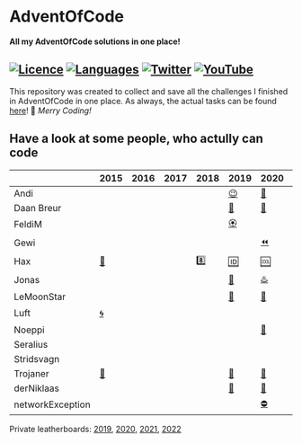 # AdventOfCode
**All my AdventOfCode solutions in one place!**

[![Licence](https://img.shields.io/github/license/1Turtle/AdventOfCode?style=for-the-badge)](https://mit-license.org)
[![Languages](https://img.shields.io/github/languages/count/1Turtle/AdventOfCode?style=for-the-badge)](https://github.com/1Turtle/AdventOfCode/search?l=C%2B%2B)
[![Twitter](https://img.shields.io/twitter/follow/EinBaumeister?style=for-the-badge)](https://twitter.com/EinBaumeister)
[![YouTube](https://img.shields.io/youtube/channel/subscribers/UC9WAHABIJ8KjKPDyJxDbEzA?label=YT%20SUBSCRIBERS&style=for-the-badge)](https://www.youtube.com/channel/UC9WAHABIJ8KjKPDyJxDbEzA)
-
This repository was created to collect and save all the challenges I finished in AdventOfCode in one place.
As always, the actual tasks can be found [here](https://adventofcode.com/)! 🎄 _Merry Coding!_
  

## Have a look at some people, who actully can code
|                    | 2015                                                                                                                           | 2016 | 2017 | 2018                                                                                                                            | 2019                                                                                                                           | 2020                                                                                                                           | 2021                                                                                           | 2022                                                            |
|--------------------|--------------------------------------------------------------------------------------------------------------------------------|------|------|---------------------------------------------------------------------------------------------------------------------------------|--------------------------------------------------------------------------------------------------------------------------------|--------------------------------------------------------------------------------------------------------------------------------|------------------------------------------------------------------------------------------------|-----------------------------------------------------------------|
| Andi               |                                                                                                                                |      |      |                                                                                                                                 | [😉](https://github.com/andi-makes/AdventOfCode2019)                                                                           | [🤨](https://github.com/andi-makes/aoc2020)                                                                                    | [🥰](https://github.com/andi-makes/aoc2021)                                                    | [😎](https://git.schmarrn.dev/andi/aoc2022)                     |
| Daan Breur         |                                                                                                                                |      |      |                                                                                                                                 | [🗿](https://github.com/daanbreur/AdventofCode/tree/master/2019)                                                               | [🥨](https://github.com/daanbreur/AdventofCode/tree/master/2020)                                                               | [🤠](https://github.com/daanbreur/AdventofCode/tree/master/2021)                               |                                                                 |
| FeldiM             |                                                                                                                                |      |      |                                                                                                                                 | [🏵️](https://github.com/feldim2425/AdventOfCode19)                                                                            |                                                                                                                                |                                                                                                |                                                                 |
| Gewi               |                                                                                                                                |      |      |                                                                                                                                 |                                                                                                                                | [⏪️](https://github.com/Gewi413/AdventOfCode/tree/2020)                                                                        | [▶️](https://github.com/Gewi413/AdventOfCode/tree/2021)                                        | [⚛️](https://github.com/Gewi413/AdventOfCode/tree/2022)         |
| Hax                | [🔢](https://github.com/Schlauer-Hax/advent-of-code/tree/master/clients/java/src/main/java/com/hax/adventofcode/solutions/S15) |      |      | [8️⃣](https://github.com/Schlauer-Hax/advent-of-code/tree/master/clients/java/src/main/java/com/hax/adventofcode/solutions/S18) | [🆔](https://github.com/Schlauer-Hax/advent-of-code/tree/master/clients/java/src/main/java/com/hax/adventofcode/solutions/S19) | [🆒](https://github.com/Schlauer-Hax/advent-of-code/tree/master/clients/java/src/main/java/com/hax/adventofcode/solutions/S20) | [0️⃣](https://github.com/Schlauer-Hax/advent-of-code/tree/master/clients/typescript/solutions) | [🪢](https://github.com/Schlauer-Hax/advent-of-code)            |
| Jonas              |                                                                                                                                |      |      |                                                                                                                                 | [🍇](https://github.com/joblo2213/AdventOfCode2019)                                                                            | [♨️](https://github.com/joblo2213/AdventOfCode2020)                                                                            | [🕶️](https://github.com/joblo2213/AdventOfCode2021)                                           |                                                                 |
| LeMoonStar         |                                                                                                                                |      |      |                                                                                                                                 | [🐧](https://github.com/LeMoonStar/AdventOfCode2019Solutions)                                                                  | [🍬](https://github.com/LeMoonStar/AoC20)                                                                                      | [😺](https://github.com/LeMoonStar/AoC21)                                                      | [🐭](https://github.com/LeMoonStar/AoC22)                       |
| Luft               | [🌀](https://github.com/luftkeks/AdventOfCode/tree/main/2015)                                                                  |      |      |                                                                                                                                 |                                                                                                                                |                                                                                                                                | [🌬️](https://github.com/luftkeks/AdventOfCode/tree/main/2021)                                 |                                                                 |
| Noeppi             |                                                                                                                                |      |      |                                                                                                                                 |                                                                                                                                | [🥺](https://github.com/noeppi-noeppi/aoc/tree/master/2020)                                                                    | [😗](https://github.com/noeppi-noeppi/aoc/tree/master/2021)                                    | [🫥](https://github.com/noeppi-noeppi/aoc/tree/master/2022)     |
| Seralius           |                                                                                                                                |      |      |                                                                                                                                 |                                                                                                                                |                                                                                                                                | [🏦](https://github.com/Seralius/AOC2021/)                                                     |                                                                 |
| Stridsvagn<number> |                                                                                                                                |      |      |                                                                                                                                 |                                                                                                                                |                                                                                                                                | [🍗](https://github.com/Stridsvagn69420/AdventOfCode/tree/master/2021)                         |                                                                 |
| Trojaner           | [🐴](https://github.com/TrojanerHD/AdventofCode2015)                                                                           |      |      |                                                                                                                                 | [🐎](https://github.com/TrojanerHD/AdventofCode2019)                                                                           | [🎠](https://github.com/TrojanerHD/AdventofCode2020)                                                                           | [🦓](https://github.com/TrojanerHD/AdventofCode2021)                                           | [👵](https://github.com/TrojanerHD/AdventofCode2022)            |
| derNiklaas         |                                                                                                                                |      |      |                                                                                                                                 | [🐑](https://github.com/derNiklaas/Advent-of-Code-2019)                                                                        | [🦄](https://github.com/derNiklaas/AoC-2020)                                                                                   | [🌈](https://github.com/derNiklaas/Advent-Of-Code-2021)                                        | [🏳️‍🌈](https://github.com/derNiklaas/Advent-of-Code-2022)     |
| networkException   |                                                                                                                                |      |      |                                                                                                                                 |                                                                                                                                | [⛔️](https://github.com/networkException/AdventOfCode/tree/master/previous/2020)                                               | [🛑](https://github.com/networkException/AdventOfCode/tree/2021)                               | [☕](https://github.com/networkException/AdventOfCode/tree/2022) |
  

Private leatherboards: [2019](https://adventofcode.com/2019/leaderboard/private/view/670567 "Link to https://adventofcode.com/"), [2020](https://adventofcode.com/2020/leaderboard/private/view/670567 "Link to https://adventofcode.com/"), [2021](https://adventofcode.com/2021/leaderboard/private/view/670567 "Link to https://adventofcode.com/"), [2022](https://adventofcode.com/2022/leaderboard/private/view/670567)
